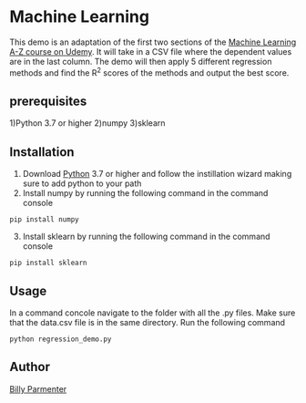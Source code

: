 # Machine Learning
This demo is an adaptation of the first two sections of the [Machine Learning A-Z course on Udemy](https://www.udemy.com/course/machinelearning "Udemy course"). It will take in a CSV file where the dependent values are in the last column. The demo will then apply 5 different regression methods and find the R<sup>2</sup> scores of the methods and output the best score.

## prerequisites
1)Python 3.7 or higher
2)numpy
3)sklearn

## Installation
1) Download [Python](https://www.python.org/downloads/ "Python") 3.7 or higher and follow the instillation wizard making sure to add python to your path
2) Install numpy by running the following command in the command console
```
pip install numpy
```
3) Install sklearn by running the following command in the command console
```
pip install sklearn
```

## Usage
In a command concole navigate to the folder with all the .py files. Make sure that the data.csv file is in the same directory. Run the following command
```
python regression_demo.py
```

## Author

[Billy Parmenter](https://github.com/billyParmenter)

